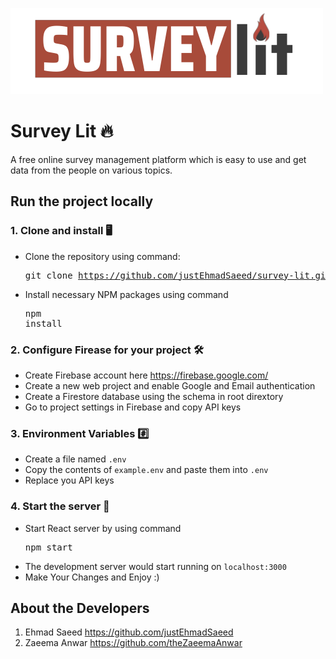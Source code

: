 ![Survey Lit](/src/assets/logo.png)

# Survey Lit 🔥

A free online survey management platform which is easy to use and get data from the people on various topics.

## Run the project locally 
### 1. Clone and install 🖥️
- Clone the repository using command: <pre>git clone https://github.com/justEhmadSaeed/survey-lit.git</pre>
- Install necessary NPM packages using command <pre>npm install</pre>
### 2. Configure Firease for your project 🛠️
- Create Firebase account here https://firebase.google.com/
- Create a new web project and enable Google and Email authentication
- Create a Firestore database using the schema in root dirextory
- Go to project settings in Firebase and copy API keys
### 3. Environment Variables #️⃣
- Create a file named ``.env``
- Copy the contents of ``example.env`` and paste them into ``.env``
- Replace you API keys
### 4. Start the server 🚀
- Start React server by using command <pre>npm start</pre>
- The development server would start running on ``localhost:3000``
- Make Your Changes and Enjoy :)

## About the Developers
1. Ehmad Saeed https://github.com/justEhmadSaeed
2. Zaeema Anwar https://github.com/theZaeemaAnwar